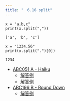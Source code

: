 ```yaml
---
title: "　6.16 split"
---
```


```python:サンプルコード
x = "a,b,c"
print(x.split(","))
```

```text:実行結果
['a', 'b', 'c']
```

```python:サンプルコード
x = "1234.56"
print(x.split(".")[0])
```

```text:実行結果
1234
```

- [ABC051 A - Haiku](https://atcoder.jp/contests/abc051/tasks/abc051_a)
    - [解答例](https://atcoder.jp/contests/abc051/submissions/15104656)
    - [解答例](https://atcoder.jp/contests/abc051/submissions/15567008)
- [ABC196 B - Round Down](https://atcoder.jp/contests/abc196/tasks/abc196_b)
    - [解答例](https://atcoder.jp/contests/abc196/submissions/21269010)
